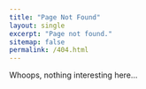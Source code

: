 ```yaml
---
title: "Page Not Found"
layout: single
excerpt: "Page not found."
sitemap: false
permalink: /404.html
---
```


Whoops, nothing interesting here...

<script type="text/javascript">
  var GOOG_FIXURL_LANG = 'en';
  var GOOG_FIXURL_SITE = '{{ site.url }}'
</script>
<script type="text/javascript"
  src="//linkhelp.clients.google.com/tbproxy/lh/wm/fixurl.js">
</script>